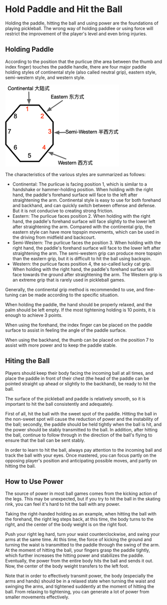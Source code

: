 # Hold Paddle and Hit the Ball

Holding the paddle, hitting the ball and using power are the foundations of playing pickleball. The wrong way of holding paddlee or using force will restrict the improvement of the player's level and even bring injuries.

## Holding Paddle

According to the position that the purlicue (the area between the thumb and index finger) touches the paddle handle, there are four major paddle holding styles of continental style (also called neutral grip), eastern style, semi-western style, and western style.

![Common Paddle Holding Styles](_images/hold-paddle.png)

The characteristics of the various styles are summarized as follows:

* Continental: The purlicue is facing position 1, which is similar to a handshake or hammer-holding position. When holding with the right hand, the paddle's forehand surface will face to the left after straightening the arm. Continental style is easy to use for both forehand and backhand, and can quickly switch between offense and defense. But it is not conducive to creating strong friction.
* Eastern: The purlicue faces position 2. When holding with the right hand, the paddle's forehand surface will face slightly to the lower left after straightening the arm. Compared with the continental grip, the eastern style can have more topspin movements, which can be used in the driving from midfield and backcourt.
* Semi-Western: The purlicue faces the position 3. When holding with the right hand, the paddle's forehand surface will face to the lower left after straightening the arm. The semi-western grip can produce more topspin than the eastern grip, but it is difficult to hit the ball using backspin.
* Western: the purlicue faces position 4, the so-called lucky cat grip. When holding with the right hand, the paddle's forehand surface will face towards the ground after straightening the arm. The Western grip is an extreme grip that is rarely used in pickleball games.

Generally, the continental grip method is recommended to use, and fine-tuning can be made according to the specific situation.

When holding the paddle, the hand should be properly relaxed, and the palm should be left empty. If the most tightening holding is 10 points, it is enough to achieve 3 points.

When using the forehand, the index finger can be placed on the paddle surface to assist in feeling the angle of the paddle surface.

When using the backhand, the thumb can be placed on the position 7 to assist with more power and to keep the paddle stable.

## Hiting the Ball

Players should keep their body facing the incoming ball at all times, and place the paddle in front of their chest (the head of the paddle can be pointed straight up ahead or slightly to the backhand), be ready to hit the ball.

The surface of the pickleball and paddle is relatively smooth, so it is important to hit the ball consistently and adequately.

First of all, hit the ball with the sweet spot of the paddle. Hitting the ball in the non-sweet spot will cause the reduction of power and the instability of the ball; secondly, the paddle should be held tightly when the ball is hit, and the power should be stably transmitted to the ball. In addition, after hitting the ball, continue to follow through in the direction of the ball's flying to ensure that the ball can be sent stably.

In order to learn to hit the ball, always pay attention to the incoming ball and track the ball with your eyes. Once mastered, you can focus partly on the opposing player's  position and anticipating possible moves, and partly on hitting the ball.

## How to Use Power

The source of power in most ball games comes from the kicking action of the legs. This may be unexpected, but if you try to hit the ball in the skating rink, you can feel it's hard to hit the ball with any power.

Taking the right-handed holding as an example, when hitting the ball with the forehand, the right leg steps back, at this time, the body turns to the right, and the center of the body weight is on the right foot.

Push your right leg hard, turn your waist counterclockwise, and swing your arms at the same time. At this time, the force of kicking the ground and turning the waist is transmitted to the paddle through the swing of the arm. At the moment of hitting the ball, your fingers grasp the paddle tightly, which further increases the hitting power and stabilizes the paddle. Eventually, the power from the entire body hits the ball and sends it out. Now, the center of the body weight transfers to the left foot.

Note that in order to effectively transmit power, the body (especially the arms and hands) should be in a relaxed state when turning the waist and swinging the arms, and tightened suddently at the moment of hitting the ball. From relaxing to tightening, you can generate a lot of power from smaller movements effectively.
